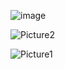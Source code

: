 ![image](https://github.com/user-attachments/assets/3dd88041-c3cb-425f-bf84-f686e5705ef0)

![Picture2](https://github.com/user-attachments/assets/73d6301f-2ce7-4472-bfab-68dd9782f121)

![Picture1](https://github.com/user-attachments/assets/cf67c219-9b9c-4805-b2ae-fe3a8eed4674)
